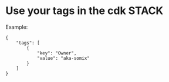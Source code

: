 # Use your tags in the cdk STACK

Example:
```
{
    "tags": [
        {
            "key": "Owner",
            "value": "aka-somix"
        }
    ]
}
```